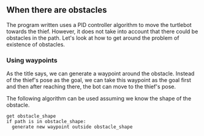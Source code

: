 ## When there are obstacles

The program written uses a PID controller algorithm to move the turtlebot towards the thief. However, it does not take into account that there could be obstacles in the path. Let's look at how to get around the problem of existence of obstacles.

### Using waypoints

As the title says, we can generate a waypoint around the obstacle. Instead of the thief's pose as the goal, we can take this waypoint as the goal first and then after reaching there, the bot can move to the thief's pose.

The following algorithm can be used assuming we know the shape of the obstacle.

```text
get obstacle_shape
if path is in obstacle_shape:
  generate new waypoint outside obstacle_shape
```
